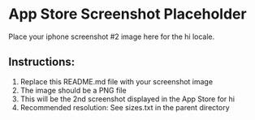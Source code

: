 # App Store Screenshot Placeholder

Place your iphone screenshot #2 image here for the hi locale.

## Instructions:
1. Replace this README.md file with your screenshot image
2. The image should be a PNG file
3. This will be the 2nd screenshot displayed in the App Store for hi
4. Recommended resolution: See sizes.txt in the parent directory
